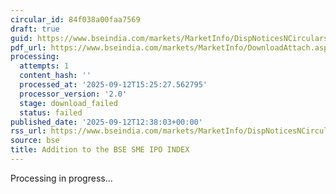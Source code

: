 ```yaml
---
circular_id: 84f038a00faa7569
draft: true
guid: https://www.bseindia.com/markets/MarketInfo/DispNoticesNCirculars.aspx?Noticeid={35268786-8815-4B01-9653-BF5DC52E68E6}&noticeno=20250912-85&dt=09/12/2025&icount=85&totcount=101&flag=0
pdf_url: https://www.bseindia.com/markets/MarketInfo/DownloadAttach.aspx?id=20250912-85&attachedId=
processing:
  attempts: 1
  content_hash: ''
  processed_at: '2025-09-12T15:25:27.562795'
  processor_version: '2.0'
  stage: download_failed
  status: failed
published_date: '2025-09-12T12:38:03+00:00'
rss_url: https://www.bseindia.com/markets/MarketInfo/DispNoticesNCirculars.aspx?Noticeid={35268786-8815-4B01-9653-BF5DC52E68E6}&noticeno=20250912-85&dt=09/12/2025&icount=85&totcount=101&flag=0
source: bse
title: Addition to the BSE SME IPO INDEX
---
```


Processing in progress...
